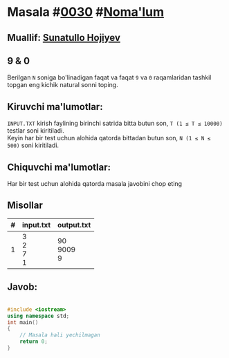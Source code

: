 <h1>Masala #<a href="https://robocontest.uz/tasks/0030">0030</a> #<a href="https://robocontest.uz/tasks?category=1">Noma'lum</a></h1>
<h2> Muallif: <a href="https://robocontest.uz/profile/sunnat">Sunatullo Hojiyev</a></h2>
<h2>9 & 0</h2>
<p>Berilgan <code>N</code> soniga bo'linadigan faqat va faqat <code>9</code> va <code>0</code> raqamlaridan tashkil topgan eng kichik natural sonni toping.</p>
<h2>Kiruvchi ma'lumotlar:</h2>
<p><code>INPUT.TXT</code> kirish faylining birinchi satrida bitta butun son, <code>T (1 ≤ T ≤ 10000)</code> testlar soni kiritiladi.<br>
Keyin har bir test uchun alohida qatorda bittadan butun son, <code>N (1 ≤ N ≤ 500)</code> soni kiritiladi. 
</p>
<h2>Chiquvchi ma'lumotlar:</h2>
<p>Har bir test uchun alohida qatorda masala javobini chop eting</p>
<h2>Misollar</h2>
<table>
    <thead>
        <tr>
            <th>#</th>
            <th>input.txt</th>
            <th>output.txt</th>
        </tr>
    </thead>
    <tbody>
        <tr>
            <td>1</td>
            <td>3<br>2<br>7<br>1</td>
            <td>90<br>9009<br>9</td>
        </tr>
    </tbody>
</table>    
<h2>Javob:</h2>

######
```cpp
#include <iostream>
using namespace std;
int main()
{
    // Masala hali yechilmagan
    return 0;
}
```
